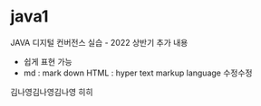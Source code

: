 # java1
JAVA 디지털 컨버전스 실습 - 2022 상반기
추가 내용
* 쉽게 표현 가능
* md : mark down
HTML : hyper text markup language
수정수정

김나영김나영김나영
히히